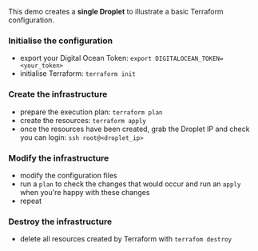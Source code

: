 This demo creates a **single Droplet** to illustrate a basic Terraform configuration.
### Initialise the configuration
* export your Digital Ocean Token: `export DIGITALOCEAN_TOKEN=<your_token>`
* initialise Terraform: `terraform init`
### Create the infrastructure
* prepare the execution plan: `terraform plan`
* create the resources: `terraform apply`
* once the resources have been created, grab the Droplet IP and check you can login: `ssh root@<droplet_ip>`
### Modify the infrastructure
* modify the configuration files
* run a `plan` to check the changes that would occur and run an `apply` when you're happy with these changes
* repeat
### Destroy the infrastructure
* delete all resources created by Terraform with `terrafom destroy`
